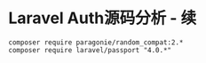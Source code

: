 # Laravel Auth源码分析 - 续

```
composer require paragonie/random_compat:2.*
composer require laravel/passport "4.0.*"
```